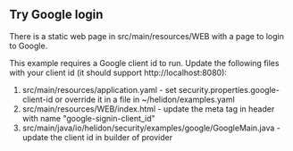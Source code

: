 ## Try Google login

There is a static web page in src/main/resources/WEB with a page to login to Google.

This example requires a Google client id to run.
Update the following files with your client id (it should support http://localhost:8080):
1. src/main/resources/application.yaml - set security.properties.google-client-id or override it in a file in ~/helidon/examples.yaml
2. src/main/resources/WEB/index.html - update the meta tag in header with name "google-signin-client_id"
3. src/main/java/io/helidon/security/examples/google/GoogleMain.java - update the client id in builder of provider
